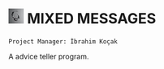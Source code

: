 ![Use image](./images/rick-rothenberg-A1rJl69TsZw-unsplash.jpg) MIXED MESSAGES
=====
`Project Manager: İbrahim Koçak`

A advice teller program. 
